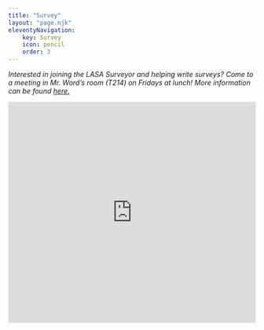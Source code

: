 ```yaml
---
title: "Survey"
layout: "page.njk"
eleventyNavigation:
    key: Survey
    icon: pencil
    order: 3
---
```

*Interested in joining the LASA Surveyor and helping write surveys? Come to a meeting in Mr. Word’s room (T214) on Fridays at lunch!
More information can be found <a href="https://docs.google.com/document/d/1jQ3OzFKKV9872uqK52Lf_0avonWVqBc7WB-GBojlga0/" target="_blank">here.</a>*
<iframe class="form" src="https://docs.google.com/forms/d/1cVlUK3BSiXdCm3pavKZX36oC0nUURTrpCaqRIga-qmQ/viewform?embedded=true" width="100%" height="450px" frameborder="0" scrolling="no" marginheight="0" marginwidth="0">Loading…</iframe>